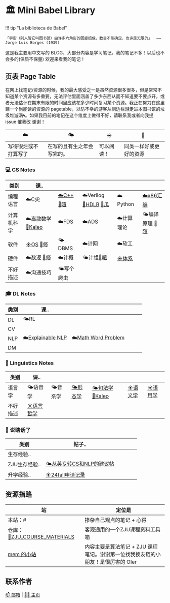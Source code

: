 # 🏛️ Mini Babel Library

!!! tip "La biblioteca de Babel"

    「宇宙（别人管它叫图书馆）由许多六角形的回廊组成，数目不能确定，也许是无限的」  —— Jorge Luis Borges (1939)

这是我主要用中文写的 BLOG，大部分内容是学习笔记。我的笔记不多！以后也不会多的(保质不保量) 欢迎来看我的笔记！


## 页表 Page Table
在网上找笔记/资源的时候，我的最大感受之一是虽然资源很多很多，但是常常不知道某个资源有多重要，无法评估里面涵盖了多少东西从而不知道要不要点开，或者无法估计在期末有限的时间里应该花多少时间复习某个资源。我正在努力在这里建一个尚能读的资源的 pagetable，以防不幸的游客从侧边栏游走进本图书馆的垃圾堆漩涡🌀。如果我目前的笔记在这个维度上做得不好，请联系我或者向我提 issue 催我改 谢谢！

| ☁️ | 🌤️ | ☀️ | 🔗 |
| -- | -- | -- | -- |  
| 写得很烂或不打算写了 | 在写的且有生之年会写完的。 | 可以阅读！ | 同类一样好或更好的资源 |


### 💻 CS Notes 

| 类别 | 课.. | | | | |
| -- | -- | -- | -- | -- | -- |
| 编程语言 | ☁️C尖 | [☁️C++](https://ruoxining.github.io/OBvault/CS/CPP/course/) [🔗暄](https://xuan-insr.github.io/cpp/cpp_restart/) | ☁️Verilog [🔗HDLB](https://hdlbits.01xz.net/wiki/Main_Page) [🔗瓜](https://guahao31.github.io/2024_DD/) | ☁️Python | [☁️x86汇编](https://ruoxining.github.io/OBvault/CS/x86assm/) |
| 计算机科学 | ☁️离散数学 [🔗Kaleo](https://github.com/Kaleo996/ZJU-Discrete-Math-2022) | ☁️FDS | ☁️ADS | ☁️计算理论 | ️🌤️编译原理 [🔗暄](https://xuan-insr.github.io/compile_principle/) |
| 软件 | [☀️OS](https://ruoxining.github.io/OBvault/CS/OS/) [🔗修](https://note.isshikih.top/cour_note/D3QD_OperatingSystem/) | 🌤️DBMS | ☁️计网 | ☁️软工 |  |
| 硬件 | ☁️数逻 [🔗修](https://note.isshikih.top/cour_note/D2QD_DigitalDesign/) | ☁️计概 | 🌤️计组[🔗暄](https://xuan-insr.github.io/computer_organization/) | [☀️体系](https://ruoxining.github.io/OBvault/CS/CA/) |  |  |
| 不好描述 | ☁️沟通技巧 | 🌤️写个爬虫 |  |  |  |


### 🎓 DL Notes

| 类别 | 课.. | | | | |
| -- | -- | -- | -- | -- | -- |
| DL | 🌤️RL |  |   |  |
| CV |  |  |  |  |  |
| NLP | [☁️Explainable NLP](https://ruoxining.github.io/OBvault/DL/NLPTheory/explainable_nlp/) | [☁️Math Word Problem](https://ruoxining.github.io/OBvault/DL/NLPTheory/mwp/) |  |  |  |
| DM |  |  |  |  |  |


### 🌳 Linguistics Notes

| 类别 | 课.. | | | | | |
| -- | -- | -- | -- | -- | -- | -- |
| 语言学 | 🌤️语音学 | 🌤️音系学 | [🌤️形态学](https://ruoxining.github.io/OBvault/Ling/Morphology) | [🌤️句法学](https://ruoxining.github.io/OBvault/Ling/Syntax/) [🔗Kaleo](https://kaleo996.github.io/ling/syntax/) | [☀️语义学](https://ruoxining.github.io/OBvault/Ling/Semantics/) | [☀️语用学](https://ruoxining.github.io/OBvault/Ling/Pragmatics/intro/) |
| 不好描述 | [☀️语言哲学](https://ruoxining.github.io/OBvault/Ling/pol_zh/) |  |  |  |  | |


### 💭 说瞎话了

| 类别 | 帖子.. | | | | |
| -- | -- | -- | -- | -- | -- |
| 生存经验.. |  |   |   |  |
| ZJU生存经验.. | [🌤️从英专转CS和NLP的建议帖](https://ruoxining.github.io/OBvault/Other/zju_ling_cs/) |  |  |  |  |
| 升学经验.. | [☀️24fall申请记录](https://ruoxining.github.io/OBvault/Other/24fall/) |  |  |  |  |


## 资源指路

| 站 | 定位是 |
| -- | -- |
| 本站：# | 掺杂自己观点的笔记 + 心得 |
| 仓库：[🔗ZJU_COURSE_MATERIALS](https://github.com/ruoxining/ZJU_COURSE_MATERIALS) | 客观通用的一个ZJU课程资料工具箱  |
| [mem 的小站](https://mem.ac/) | 内容主要是算法笔记 + ZJU 课程笔记。谢谢第一位找我换友链的小朋友！是很厉害的 OIer |

## 联系作者

[📫 邮箱](RuoxiNing@outlook.com) | [🧑‍💻 主页](https://ruoxining.github.io)
